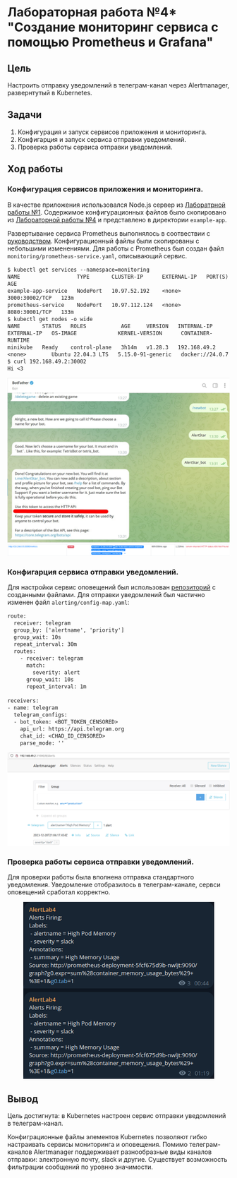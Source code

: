 # Лабораторная работа №4* "Создание мониторинг сервиса с помощью Prometheus и Grafana"
## Цель
Настроить отправку уведомлений в телеграм-канал через Alertmanager, развернтутый в Kubernetes.
## Задачи
1. Конфигурация и запуск сервисов приложения и мониторинга.
2. Конфигарция и запуск сервиса отправки уведомлений.
3. Проверка работы сервиса отправки уведомлений.
## Ход работы
### Конфигурация сервисов приложения и мониторинга.
В качестве приложения использовался Node.js сервер из [Лаборатрной работы №1](https://github.com/IVladimirA/itmo-cloud-systems-and-services/tree/master/lab-1). Содержимое конфигурационных файлов было скопировано из [Лабораторной работы №4](https://github.com/IVladimirA/itmo-cloud-systems-and-services/tree/master/lab-4) и представлено в директории `example-app`.

Развертывание сервиса Prometheus выполнялось в соотвествии с [руководством](https://devopscube.com/setup-prometheus-monitoring-on-kubernetes/). Конфигурационный файлы были скопированы с небольшими изменениями. Для работы с Prometheus был создан файл `monitoring/prometheus-service.yaml`, описывающий сервис.
```
$ kubectl get services --namespace=monitoring
NAME                  TYPE       CLUSTER-IP      EXTERNAL-IP   PORT(S)          AGE
example-app-service   NodePort   10.97.52.192    <none>        3000:30002/TCP   123m
prometheus-service    NodePort   10.97.112.124   <none>        8080:30001/TCP   133m
$ kubectl get nodes -o wide
NAME       STATUS   ROLES           AGE     VERSION   INTERNAL-IP    EXTERNAL-IP   OS-IMAGE             KERNEL-VERSION      CONTAINER-RUNTIME
minikube   Ready    control-plane   3h14m   v1.28.3   192.168.49.2   <none>        Ubuntu 22.04.3 LTS   5.15.0-91-generic   docker://24.0.7
$ curl 192.168.49.2:30002
Hi <3
```

<p align="center">
    <img src="./img/bot-creation.jpg">
    <img src="./img/server-prometheus.png">
</p>

### Конфигарция сервиса отправки уведомлений.
Для настройки сервис оповещений был использован [репозиторий](https://github.com/bibinwilson/kubernetes-alert-manager) с созданными файлами. Для отправки уведомлений был частично изменен файл `alerting/config-map.yaml`:
```
route:
  receiver: telegram
  group_by: ['alertname', 'priority']
  group_wait: 10s
  repeat_interval: 30m
  routes:
    - receiver: telegram
      match:
        severity: alert
      group_wait: 10s
      repeat_interval: 1m

receivers:
- name: telegram
  telegram_configs:
  - bot_token: <BOT_TOKEN_CENSORED>
    api_url: https://api.telegram.org
    chat_id: <CHAD_ID_CENSORED>
    parse_mode: ''
```

<p align="center">
    <img src="./img/alertmanager.png">
</p>

### Проверка работы сервиса отправки уведомлений.
Для проверки работы была вполнена отправка стандартного уведомления. Уведомление отобразилось в телеграм-канале, сервси оповещений сработал корректно.

<p align="center">
    <img src="./img/alerts.png">
</p>

## Вывод
Цель достигнута: в Kubernetes настроен сервис отправки уведомлений в телеграм-канал.

Конфиграционные файлы элементов Kubernetes позволяют гибко настраивать сервисы мониторинга и оповещения. Помимо телеграм-каналов Alertmanager поддерживает разнообразные виды каналов отправки: электронную почту, slack и другие. Существует возможность фильтрации сообщений по уровню значимости.